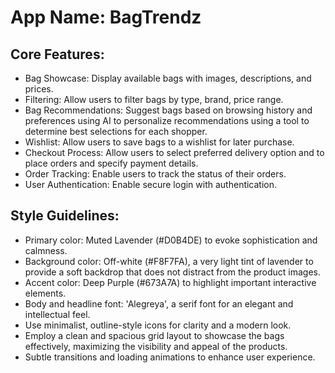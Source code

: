 # **App Name**: BagTrendz

## Core Features:

- Bag Showcase: Display available bags with images, descriptions, and prices.
- Filtering: Allow users to filter bags by type, brand, price range.
- Bag Recommendations: Suggest bags based on browsing history and preferences using AI to personalize recommendations using a tool to determine best selections for each shopper.
- Wishlist: Allow users to save bags to a wishlist for later purchase.
- Checkout Process: Allow users to select preferred delivery option and to place orders and specify payment details.
- Order Tracking: Enable users to track the status of their orders.
- User Authentication: Enable secure login with authentication.

## Style Guidelines:

- Primary color: Muted Lavender (#D0B4DE) to evoke sophistication and calmness.
- Background color: Off-white (#F8F7FA), a very light tint of lavender to provide a soft backdrop that does not distract from the product images.
- Accent color: Deep Purple (#673A7A) to highlight important interactive elements.
- Body and headline font: 'Alegreya', a serif font for an elegant and intellectual feel.
- Use minimalist, outline-style icons for clarity and a modern look.
- Employ a clean and spacious grid layout to showcase the bags effectively, maximizing the visibility and appeal of the products.
- Subtle transitions and loading animations to enhance user experience.